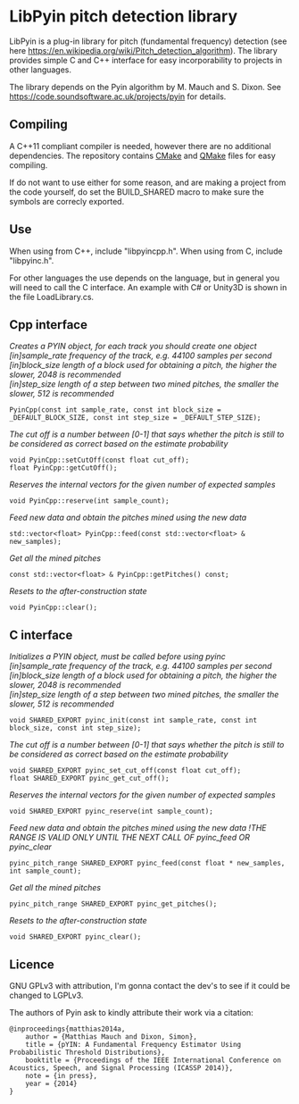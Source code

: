 LibPyin pitch detection library
================================

LibPyin is a plug-in library for pitch (fundamental frequency) detection (see here https://en.wikipedia.org/wiki/Pitch_detection_algorithm). The library provides simple C and C++ interface for easy incorporability to projects in other languages.

The library depends on the Pyin algorithm by M. Mauch and S. Dixon. See https://code.soundsoftware.ac.uk/projects/pyin for details.

Compiling
---------
A C++11 compliant compiler is needed, however there are no additional dependencies. The repository contains [CMake](https://cmake.org/runningcmake/) and [QMake](http://doc.qt.io/qtcreator/creator-project-opening.html) files for easy compiling. 

If do not want to use either for some reason, and are making a project from the code yourself, do set the BUILD_SHARED macro to make sure the symbols are correcly exported.

Use
---
When using from C++, include "libpyincpp.h". When using from C, include "libpyinc.h". 

For other languages the use depends on the language, but in general you will need to call the C interface. 
An example with C# or Unity3D is shown in the file LoadLibrary.cs.

Cpp interface
-------------
_Creates a PYIN object, for each track you should create one object  
[in]sample_rate  frequency of the track, e.g. 44100 samples per second  
[in]block_size   length of a block used for obtaining a pitch, the higher the slower, 2048 is recommended  
[in]step_size    length of a step between two mined pitches, the smaller the slower, 512 is recommended_  
    
    PyinCpp(const int sample_rate, const int block_size = _DEFAULT_BLOCK_SIZE, const int step_size = _DEFAULT_STEP_SIZE);
    
_The cut off is a number between [0-1] that says whether the pitch is still to be considered as correct based on the estimate probability_
    
    void PyinCpp::setCutOff(const float cut_off);
    float PyinCpp::getCutOff();
    
_Reserves the internal vectors for the given number of expected samples_
    
    void PyinCpp::reserve(int sample_count);
    
_Feed new data and obtain the pitches mined using the new data_

    std::vector<float> PyinCpp::feed(const std::vector<float> & new_samples);
    
_Get all the mined pitches_

    const std::vector<float> & PyinCpp::getPitches() const;

_Resets to the after-construction state_

    void PyinCpp::clear();
	

C interface
-----------
_Initializes a PYIN object, must be called before using pyinc  
[in]sample_rate  frequency of the track, e.g. 44100 samples per second  
[in]block_size   length of a block used for obtaining a pitch, the higher the slower, 2048 is recommended  
[in]step_size    length of a step between two mined pitches, the smaller the slower, 512 is recommended_  

    void SHARED_EXPORT pyinc_init(const int sample_rate, const int block_size, const int step_size);

_The cut off is a number between [0-1] that says whether the pitch is still to be considered as correct based on the estimate probability_
    
    void SHARED_EXPORT pyinc_set_cut_off(const float cut_off);
    float SHARED_EXPORT pyinc_get_cut_off();

_Reserves the internal vectors for the given number of expected samples_

    void SHARED_EXPORT pyinc_reserve(int sample_count);

_Feed new data and obtain the pitches mined using the new data !THE RANGE IS VALID ONLY UNTIL THE NEXT CALL OF pyinc_feed OR pyinc_clear_

    pyinc_pitch_range SHARED_EXPORT pyinc_feed(const float * new_samples, int sample_count);

_Get all the mined pitches_

    pyinc_pitch_range SHARED_EXPORT pyinc_get_pitches();

_Resets to the after-construction state_

    void SHARED_EXPORT pyinc_clear();


Licence
-------
GNU GPLv3 with attribution, I'm gonna contact the dev's to see if it could be changed to LGPLv3.

The authors of Pyin ask to kindly attribute their work via a citation:
```
@inproceedings{matthias2014a,
    author = {Matthias Mauch and Dixon, Simon},
    title = {pYIN: A Fundamental Frequency Estimator Using Probabilistic Threshold Distributions},
    booktitle = {Proceedings of the IEEE International Conference on Acoustics, Speech, and Signal Processing (ICASSP 2014)},
    note = {in press},
    year = {2014}
} 
```

